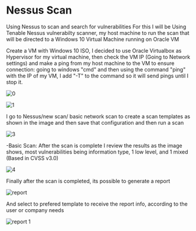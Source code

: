 # Nessus Scan
Using Nessus to scan and search for vulnerabilities
For this I will be Using Tenable Nessus vulnerabilty scanner, my host machine to run the scan that will be directed to a Windows 10 Virtual Machine running on Oracle VM 

Create a VM with Windows 10 ISO, I decided to use Oracle Virtualbox as Hypervisor for my virtual machine, then check the VM IP (Going to Network settings) and make a ping from my host machine to the VM to ensure connection: going to windows "cmd" and then using the command "ping" with the IP of my VM, I add "-T" to the command so it will send pings until I stop it.

![0](https://github.com/user-attachments/assets/99fe80f2-4906-4389-ba1e-73f354dd6608)

![1](https://github.com/user-attachments/assets/1c45abe9-e206-4cba-8a74-9857bdedee1f)

I go to Nessus/new scan/ basic network scan to create a scan templates as shown in the image and then save that configuration and then run a scan

![3](https://github.com/user-attachments/assets/7f243096-aebb-4c7e-94b5-fd1c17384c20)

-Basic Scan: After the scan is complete I review the results as the image shows, most vulnerabilities being information type, 1 low level, and 1 mixed (Based in CVSS v3.0)

![4](https://github.com/user-attachments/assets/021c926d-ba45-48f2-9993-0e9c6ce48a06)


Finally after the scan is completed, its possible to generate a report

![report](https://github.com/user-attachments/assets/50f55d6a-ccbc-4312-83f3-b6905aed0b61)

And select to prefered template to receive the report info, according to the user or company needs

![report 1](https://github.com/user-attachments/assets/e31c03aa-ef56-4f52-a94b-5116668bfc05)
